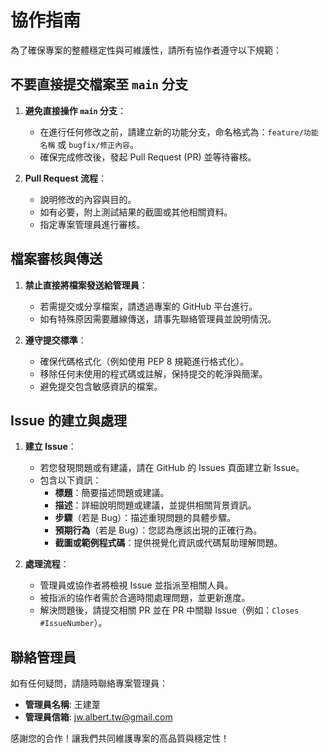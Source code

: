 # 協作指南

為了確保專案的整體穩定性與可維護性，請所有協作者遵守以下規範：

## 不要直接提交檔案至 `main` 分支

1. **避免直接操作 `main` 分支**：
   - 在進行任何修改之前，請建立新的功能分支，命名格式為：`feature/功能名稱` 或 `bugfix/修正內容`。
   - 確保完成修改後，發起 Pull Request (PR) 並等待審核。

2. **Pull Request 流程**：
   - 說明修改的內容與目的。
   - 如有必要，附上測試結果的截圖或其他相關資料。
   - 指定專案管理員進行審核。

## 檔案審核與傳送

1. **禁止直接將檔案發送給管理員**：
   - 若需提交或分享檔案，請透過專案的 GitHub 平台進行。
   - 如有特殊原因需要離線傳送，請事先聯絡管理員並說明情況。

2. **遵守提交標準**：
   - 確保代碼格式化（例如使用 PEP 8 規範進行格式化）。
   - 移除任何未使用的程式碼或註解，保持提交的乾淨與簡潔。
   - 避免提交包含敏感資訊的檔案。

## Issue 的建立與處理

1. **建立 Issue**：
   - 若您發現問題或有建議，請在 GitHub 的 Issues 頁面建立新 Issue。
   - 包含以下資訊：
     - **標題**：簡要描述問題或建議。
     - **描述**：詳細說明問題或建議，並提供相關背景資訊。
     - **步驟**（若是 Bug）：描述重現問題的具體步驟。
     - **預期行為**（若是 Bug）：您認為應該出現的正確行為。
     - **截圖或範例程式碼**：提供視覺化資訊或代碼幫助理解問題。

2. **處理流程**：
   - 管理員或協作者將檢視 Issue 並指派至相關人員。
   - 被指派的協作者需於合適時間處理問題，並更新進度。
   - 解決問題後，請提交相關 PR 並在 PR 中關聯 Issue（例如：`Closes #IssueNumber`）。

## 聯絡管理員

如有任何疑問，請隨時聯絡專案管理員：

- **管理員名稱**: 王建葦
- **管理員信箱**: [jw.albert.tw@gmail.com](mailto:jw.albert.tw@gmail.com)

感謝您的合作！讓我們共同維護專案的高品質與穩定性！
